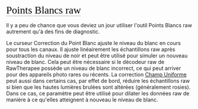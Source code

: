 <span style="color: #000000; background: none; overflow: hidden; page-break-after: avoid; font-size: 2.0em; font-family: Georgia,Times,serif; margin-top: 1em; margin-bottom: 0.25em; line-height: 1.3; padding: 0; border-bottom: 1px solid #AAAAAA;">Points
Blancs raw</span>

Il y a peu de chance que vous deviez un jour utiliser l'outil Points
Blancs raw autrement qu'à des fins de diagnostic.

Le curseur Correction du Point Blanc ajuste le niveau du blanc en cours
pour tous les canaux. Il ajuste linéairement les échantillons raw après
soustraction du niveau de noir et peut être utilisé pour simuler un
nouveau niveau de blanc. Cela peut être nécessaire si le décodeur raw de
RawTherapee possède un niveau de blanc incorrect, ce qui peut arriver
pour des appareils photo rares ou récents. La correction [Champ
Uniforme](Flat_Field/fr "wikilink") peut aussi dans certains cas, par
effet de bord, réduire les échantillons raw si bien que les hautes
lumières brulées sont altérées (généralement rosies). Dans ce cas, ce
paramètre peut être utilisé pour dilater les données raw de manière à ce
qu'elles atteignent à nouveau le niveau de blanc.